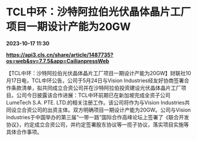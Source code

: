 # TCL中环：沙特阿拉伯光伏晶体晶片工厂项目一期设计产能为20GW

**2023-10-17 11:30**

**https://api3.cls.cn/share/article/1487735?os=web&sv=7.7.5&app=CailianpressWeb**

【TCL中环：沙特阿拉伯光伏晶体晶片工厂项目一期设计产能为20GW】财联社10月17日电，TCL中环公告，公司于5月24日与Vision Industries经友好协商签署合作条款清单，拟共同成立合资公司并在沙特阿拉伯投资建设光伏晶体晶片工厂项目。公司今日披露该合作进展：TCL中环前期已在新加坡完成全资子公司LumeTech S.A. PTE. LTD.的相关注册工作。该公司将作为与Vision Industries共同设立合资公司的出资主体。双方明确项目一期设计产能为20GW。公司与Vision Industries于中国举办的第三届“一带一路”国际合作高峰论坛上签署了《联合开发协议》，约定成立合资公司，并约定签署股东协议等一揽子协议，落实项目实施等具体合作事项。